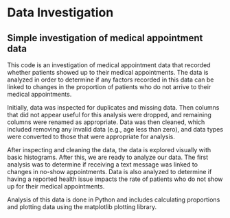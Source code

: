 # Data Investigation
## Simple investigation of medical appointment data

This code is an investigation of medical appointment data that recorded whether patients showed up to their medical appointments.
The data is analyzed in order to determine if any factors recorded in this data can be linked to changes in the proportion of patients who do not arrive to their medical appointments.

Initially, data was inspected for duplicates and missing data. Then columns that did not appear useful for this analysis were dropped, and remaining
columns were renamed as appropriate. Data was then cleaned, which included removing any invalid data (e.g., age less than zero), and 
data types were converted to those that were appropriate for analysis.

After inspecting and cleaning the data, the data is explored visually with basic histograms. After this, we are ready to analyze our data.
The first analysis was to determine if receiving a text message was linked to changes in no-show appointments. Data is also analyzed
to determine if having a reported health issue impacts the rate of patients who do not show up for their medical appointments.

Analysis of this data is done in Python and includes calculating proportions and plotting data using the matplotlib plotting library.
